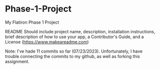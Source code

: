 # Phase-1-Project
My Flatiron Phase 1 Project

README
Should include project name, description, installation instructions, brief description of how to use your app, a Contributor's Guide, and a License (https://www.makeareadme.com)

Note: I've hade 11 commits so far (07/23/2023). Unfortunately, I have trouble connecting the commits to my github, as well as forking this assignment.
